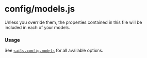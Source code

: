 # config/models.js

Unless you override them, the properties contained in this file will be included in each of your models.

### Usage

See [`sails.config.models`](http://sailsjs.com/documentation/reference/configuration/sails-config-models) for all available options.

<docmeta name="displayName" value="models.js">

